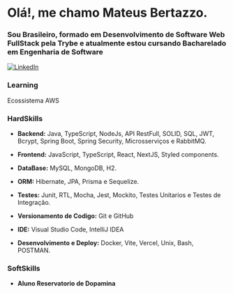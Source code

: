 # Olá!, me chamo Mateus Bertazzo.
### Sou Brasileiro, formado em Desenvolvimento de Software Web FullStack pela Trybe e atualmente estou cursando Bacharelado em Engenharia de Software  

[![LinkedIn](https://img.shields.io/badge/linkedin-%230077B5.svg?style=for-the-badge&logo=linkedin&logoColor=white)](https://www.linkedin.com/in/mateus-bertazzo-dev/)

### Learning
<div>
  Ecossistema AWS
</div>


### HardSkills
  - **Backend:** Java, TypeScript, NodeJs, API RestFull, SOLID, SQL, JWT, Bcrypt, Spring Boot, Spring Security, Microsserviços e RabbitMQ.

  - **Frontend:** JavaScript, TypeScript, React, NextJS, Styled components.

  - **DataBase:** MySQL, MongoDB, H2.

  - **ORM:** Hibernate, JPA, Prisma e Sequelize.

  - **Testes:** Junit, RTL, Mocha, Jest, Mockito, Testes Unitarios e Testes de Integração.

  - **Versionamento de Codigo:** Git e GitHub

  - **IDE:** Visual Studio Code, IntelliJ IDEA

  - **Desenvolvimento e Deploy:** Docker, Vite, Vercel, Unix, Bash, POSTMAN.

### SoftSkills

- **Aluno Reservatorio de Dopamina**
